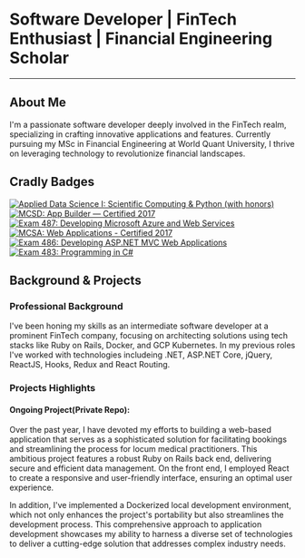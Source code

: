 # Software Developer | FinTech Enthusiast | Financial Engineering Scholar

---

## About Me

I'm a passionate software developer deeply involved in the FinTech realm, specializing in crafting innovative applications and features. Currently pursuing my MSc in Financial Engineering at World Quant University, I thrive on leveraging technology to revolutionize financial landscapes.

## Cradly Badges

[![Applied Data Science I: Scientific Computing & Python (with honors)](https://www.credly.com/badges/1b234fdb-8a57-48d9-b724-27c4a4411724/public_url)](https://www.credly.com/badges/1b234fdb-8a57-48d9-b724-27c4a4411724/public_url)
[![MCSD: App Builder — Certified 2017](https://www.credly.com/badges/b0c447be-2248-49a0-9f91-ef57e8692840/public_url)](https://www.credly.com/badges/b0c447be-2248-49a0-9f91-ef57e8692840/public_url)
[![Exam 487: Developing Microsoft Azure and Web Services](https://www.credly.com/badges/c1c58344-7196-4ae0-9fc4-59d7dea77c2b/public_url)](https://www.credly.com/badges/c1c58344-7196-4ae0-9fc4-59d7dea77c2b/public_url)
[![MCSA: Web Applications - Certified 2017](https://www.credly.com/badges/65310428-4cd0-4f04-9093-1179e62e441e/public_url)](https://www.credly.com/badges/65310428-4cd0-4f04-9093-1179e62e441e/public_url)
[![Exam 486: Developing ASP.NET MVC Web Applications](https://www.credly.com/badges/6b0e52a7-e7dd-4862-b809-735f807be0b0/public_url)](https://www.credly.com/badges/6b0e52a7-e7dd-4862-b809-735f807be0b0/public_url)
[![Exam 483: Programming in C#](https://www.credly.com/badges/e55e3de5-91b3-48bd-a514-8b0cdd8fee0c/public_url)](https://www.credly.com/badges/e55e3de5-91b3-48bd-a514-8b0cdd8fee0c/public_url)

<!-- Include your Microsoft badges here -->

## Background & Projects

### Professional Background

I've been honing my skills as an intermediate software developer at a prominent FinTech company, focusing on architecting solutions using tech stacks like Ruby on Rails, Docker, and GCP Kubernetes. In my previous roles I've worked with technologies includeing .NET, ASP.NET Core, jQuery, ReactJS, Hooks, Redux and React Routing.

### Projects Highlights

#### Ongoing Project(Private Repo):

Over the past year, I have devoted my efforts to building a web-based application that serves as a sophisticated solution for facilitating bookings and streamlining the process for locum medical practitioners. This ambitious project features a robust Ruby on Rails back end, delivering secure and efficient data management. On the front end, I employed React to create a responsive and user-friendly interface, ensuring an optimal user experience.

In addition, I've implemented a Dockerized local development environment, which not only enhances the project's portability but also streamlines the development process. This comprehensive approach to application development showcases my ability to harness a diverse set of technologies to deliver a cutting-edge solution that addresses complex industry needs.
